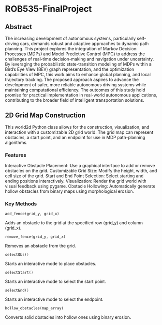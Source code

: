# ROB535-FinalProject 
  ## Abstract 
  The increasing development of autonomous systems, particularly self-driving cars, demands robust and adaptive approaches to dynamic path planning. This project explores the integration of Markov Decision Processes (MDPs) and Model Predictive Control (MPC) to address the challenges of real-time decision-making and navigation under uncertainty. By leveraging the probabilistic state-transition modeling of MDPs within a Bird’s Eye View (BEV) graph representation, and the optimization capabilities of MPC, this work aims to enhance global planning, and local trajectory tracking. The proposed approach aspires to advance the development of safer, more reliable autonomous driving systems while maintaining computational efficiency. The outcomes of this study hold promise for practical implementation in real-world autonomous applications, contributing to the broader field of intelligent transportation solutions. 
  ## 2D Grid Map Construction 
  This world2d Python class allows for the construction, visualization, and interaction with a customizable 2D grid world. The grid map can represent obstacles, a start point, and an endpoint for use in MDP path-planning algorithms. 
  ### Features 
  Interactive Obstacle Placement: Use a graphical interface to add or remove obstacles on the grid. 
  Customizable Grid Size: Modify the height, width, and cell size of the grid. 
  Start and End Point Selection: Select starting and ending positions interactively. 
  Visualization: Render the grid world with visual feedback using pygame. 
  Obstacle Hollowing: Automatically generate hollow obstacles from binary maps using morphological erosion. 
### Key Methods

```
add_fence(grid_y, grid_x)
```
Adds an obstacle to the grid at the specified row (grid_y) and column (grid_x).
```
remove_fence(grid_y, grid_x)
```

Removes an obstacle from the grid.
```
selectObs()
```

Starts an interactive mode to place obstacles.
```
selectStart()
```
Starts an interactive mode to select the start point.
```
selectEnd()
```
Starts an interactive mode to select the endpoint.
```
hollow_obstacles(map_array)
```
Converts solid obstacles into hollow ones using binary erosion.


